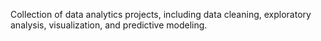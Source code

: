 Collection of data analytics projects, including data cleaning, exploratory analysis, visualization, and predictive modeling.
